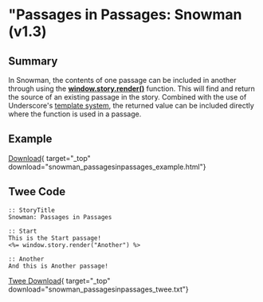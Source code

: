 # "Passages in Passages: Snowman (v1.3)

## Summary

In Snowman, the contents of one passage can be included in another through using the **[window.story.render()](https://videlais.github.io/snowman/1/window_story/functions/render.html)** function. This will find and return the source of an existing passage in the story. Combined with the use of Underscore's [template system](https://videlais.github.io/snowman/1/learning/template.html), the returned value can be included directly where the function is used in a passage.

## Example

[Download](snowman_passagesinpassages_example.html){ target="_top" download="snowman_passagesinpassages_example.html"}

## Twee Code

```twee
:: StoryTitle
Snowman: Passages in Passages

:: Start
This is the Start passage!
<%= window.story.render("Another") %>

:: Another
And this is Another passage!

```

[Twee Download](snowman_passagesinpassages_twee.txt){ target="_top" download="snowman_passagesinpassages_twee.txt"}
